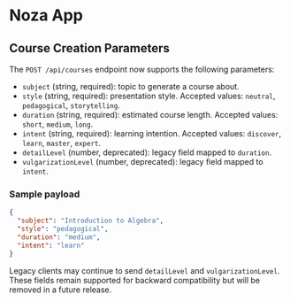 # Noza App

## Course Creation Parameters

The `POST /api/courses` endpoint now supports the following parameters:

- `subject` (string, required): topic to generate a course about.
- `style` (string, required): presentation style. Accepted values: `neutral`, `pedagogical`, `storytelling`.
- `duration` (string, required): estimated course length. Accepted values: `short`, `medium`, `long`.
- `intent` (string, required): learning intention. Accepted values: `discover`, `learn`, `master`, `expert`.
- `detailLevel` (number, deprecated): legacy field mapped to `duration`.
- `vulgarizationLevel` (number, deprecated): legacy field mapped to `intent`.

### Sample payload

```json
{
  "subject": "Introduction to Algebra",
  "style": "pedagogical",
  "duration": "medium",
  "intent": "learn"
}
```

Legacy clients may continue to send `detailLevel` and `vulgarizationLevel`. These fields remain supported for backward compatibility but will be removed in a future release.
